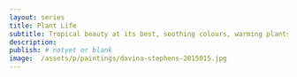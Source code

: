 ```yaml
---
layout: series
title: Plant Life
subtitle: Tropical beauty at its best, soothing colours, warming plants atmospheres.
description:
publish: # notyet or blank
image:  /assets/p/paintings/davina-stephens-2015015.jpg
---
```


